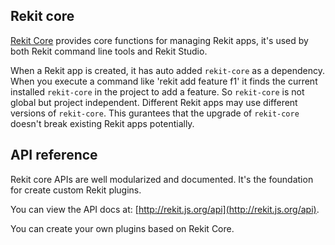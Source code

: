 ## Rekit core
[Rekit Core](https://github.com/supnate/rekit/tree/master/packages/rekit-core) provides core functions for managing Rekit apps, it's used by both Rekit command line tools and Rekit Studio.

When a Rekit app is created, it has auto added `rekit-core` as a dependency. When you execute a command like 'rekit add feature f1' it finds the current installed `rekit-core` in the project to add a feature. So `rekit-core` is not global but project independent. Different Rekit apps may use different versions of `rekit-core`. This gurantees that the upgrade of `rekit-core` doesn't break existing Rekit apps potentially.

## API reference
Rekit core APIs are well modularized and documented. It's the foundation for create custom Rekit plugins.

You can view the API docs at: [http://rekit.js.org/api](http://rekit.js.org/api).

You can create your own plugins based on Rekit Core.


